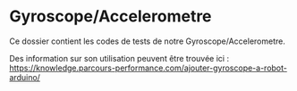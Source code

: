 # Gyroscope/Accelerometre

Ce dossier contient les codes de tests de notre Gyroscope/Accelerometre.

Des information sur son utilisation peuvent être trouvée ici : https://knowledge.parcours-performance.com/ajouter-gyroscope-a-robot-arduino/
